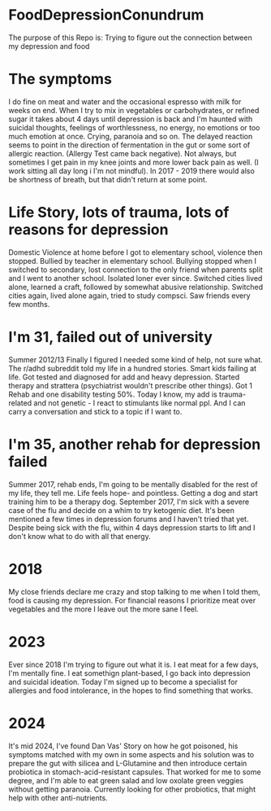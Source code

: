 # FoodDepressionConundrum
The purpose of this Repo is: Trying to figure out the connection between my depression and food

# The symptoms
I do fine on meat and water and the occasional espresso with milk for weeks on end. When I try to mix in vegetables or carbohydrates, or refined sugar it takes about 4 days until depression is back and I'm haunted with suicidal thoughts, feelings of worthlessness, no energy, no emotions or too much emotion at once. Crying, paranoia and so on. The delayed reaction seems to point in the direction of fermentation in the gut or some sort of allergic reaction. (Allergy Test came back negative). Not always, but sometimes I get pain in my knee joints and more lower back pain as well. (I work sitting all day long i I'm not mindful). In 2017 - 2019 there would also be shortness of breath, but that didn't return at some point. 

# Life Story, lots of trauma, lots of reasons for depression
Domestic Violence at home before I got to elementary school, violence then stopped.
Bullied by teacher in elementary school.
Bullying stopped when I switched to secondary, lost connection to the only friend when parents split and I went to another school. Isolated loner ever since.
Switched cities lived alone, learned a craft, followed by somewhat abusive relationship.
Switched cities again, lived alone again, tried to study compsci. Saw friends every few months.

# I'm 31, failed out of university
Summer 2012/13 Finally I figured I needed some kind of help, not sure what. The r/adhd subreddit told my life in a hundred stories. Smart kids failing at life.
Got tested and diagnosed for add and heavy depression.
Started therapy and strattera (psychiatrist wouldn't prescribe other things).
Got 1 Rehab and one disability testing 50%.
Today I know, my add is trauma-related and not genetic - I react to stimulants like normal ppl. And I can carry a conversation and stick to a topic if I want to.

# I'm 35, another rehab for depression failed
Summer 2017, rehab ends, I'm going to be mentally disabled for the rest of my life, they tell me. Life feels hope- and pointless. Getting a dog and start training him to be a therapy dog. 
September 2017, I'm sick with a severe case of the flu and decide on a whim to try ketogenic diet. It's been mentioned a few times in depression forums and I haven't tried that yet. Despite being sick with the flu, within 4 days depression starts to lift and I don't know what to do with all that energy.

# 2018
My close friends declare me crazy and stop talking to me when I told them, food is causing my depression. For financial reasons I prioritize meat over vegetables and the more I leave out the more sane I feel.

# 2023
Ever since 2018 I'm trying to figure out what it is. I eat meat for a few days, I'm mentally fine. I eat somethign plant-based, I go back into depression and suicidal ideation. 
Today I'm signed up to become a specialist for allergies and food intolerance, in the hopes to find something that works. 

# 2024 
It's mid 2024, I've found Dan Vas' Story on how he got poisoned, his symptoms matched with my own in some aspects and his solution was to prepare the gut with silicea and L-Glutamine and then introduce certain probiotica in stomach-acid-resistant capsules. That worked for me to some degree, and I'm able to eat green salad and low oxolate green veggies without getting paranoia. Currently looking for other probiotics, that might help with other anti-nutrients.



